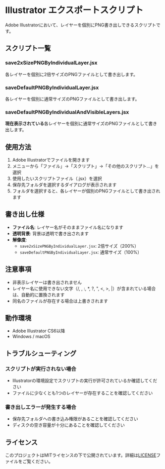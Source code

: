# Illustrator エクスポートスクリプト

Adobe Illustratorにおいて、レイヤーを個別にPNG書き出しできるスクリプトです。

## スクリプト一覧

### save2xSizePNGByIndividualLayer.jsx
各レイヤーを個別に2倍サイズのPNGファイルとして書き出します。

### saveDefaultPNGByIndividualLayer.jsx
各レイヤーを個別に通常サイズのPNGファイルとして書き出します。

### saveDefaultPNGByIndividualAndVisibleLayers.jsx
**現在表示されている**各レイヤーを個別に通常サイズのPNGファイルとして書き出します。

## 使用方法

1. Adobe Illustratorでファイルを開きます
2. メニューから「ファイル」→「スクリプト」→「その他のスクリプト...」を選択
3. 使用したいスクリプトファイル（.jsx）を選択
4. 保存先フォルダを選択するダイアログが表示されます
5. フォルダを選択すると、各レイヤーが個別のPNGファイルとして書き出されます

## 書き出し仕様

- **ファイル名**: レイヤー名がそのままファイル名になります
- **透明背景**: 背景は透明で書き出されます
- **解像度**: 
  - `save2xSizePNGByIndividualLayer.jsx`: 2倍サイズ（200%）
  - `saveDefaultPNGByIndividualLayer.jsx`: 通常サイズ（100%）

## 注意事項

- 非表示レイヤーは書き出されません
- レイヤー名に使用できない文字（/, \, :, *, ?, ", <, >, |）が含まれている場合は、自動的に置換されます
- 同名のファイルが存在する場合は上書きされます

## 動作環境

- Adobe Illustrator CS6以降
- Windows / macOS

## トラブルシューティング

### スクリプトが実行されない場合
- Illustratorの環境設定でスクリプトの実行が許可されているか確認してください
- ファイルに少なくとも1つのレイヤーが存在することを確認してください

### 書き出しエラーが発生する場合
- 保存先フォルダへの書き込み権限があることを確認してください
- ディスクの空き容量が十分にあることを確認してください

## ライセンス

このプロジェクトはMITライセンスの下で公開されています。詳細は[LICENSE](LICENSE)ファイルをご覧ください。